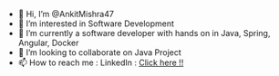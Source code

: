- 👋 Hi, I’m @AnkitMishra47
- 👀 I’m interested in Software Development
- 🌱 I’m currently a software developer with hands on in Java, Spring, Angular, Docker
- 💞️ I’m looking to collaborate on Java Project
- 📫 How to reach me : LinkedIn : [Click here !!](https://www.linkedin.com/in/ankitmishra47/)

<!---
AnkitMishra47/AnkitMishra47 is a ✨ special ✨ repository because its `README.md` (this file) appears on your GitHub profile.
You can click the Preview link to take a look at your changes.
--->
